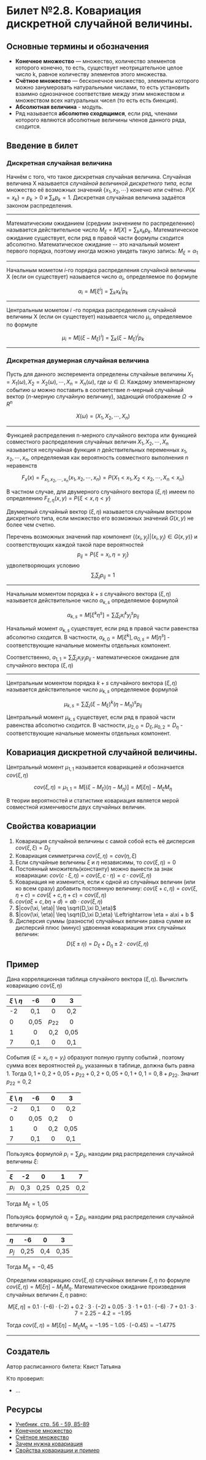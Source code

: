 # Билет №2.8. Ковариация дискретной случайной величины.

<!-- **Краткое определение:** бла-бла-бла    -->
<!-- **Длинное определение:** бла-бла-бла -->

## Основные термины и обозначения

- **Конечное множество** — множество, количество элементов которого конечно, то есть, существует неотрицательное целое число k, равное количеству элементов этого множества.
- **Счётное множество** — бесконечное множество, элементы которого можно занумеровать натуральными числами, то есть установить взаимно однозначное соответствие между этим множеством и множеством всех натуральных чисел (то есть есть биекция).
- **Абсолютная величина** - модуль.
- Ряд называется **абсолютно сходящимся**, если ряд, членами которого являются абсолютные величины членов данного ряда, сходится.

## Введение в билет

### Дискретная случайная величина

Начнём с того, что такое дискретная случайная величина. Случайная величина X называется _случайной величиной дискретного типа_, если множество её возможных значений $\lbrace x_1, x_2, \cdots \rbrace$ конечно или счётно. $P \lbrace X = x_k \rbrace = p_k > 0$ и 
$\displaystyle \sum_{k}p_k = 1$.
Дискретная случайная величина задаётся законом распределения.

---

Математическим ожиданием (средним значением по распределению) называется действительное число $\displaystyle M_\xi = M[X] = \sum_{k}x_kp_k$. Математическое ожидание существует, если ряд в правой части формулы сходится абсолютно. Математическое ожидание -- это начальный момент первого порядка, поэтому иногда можно увидеть такую запись: $M_\xi = \alpha_1$

---

Начальным мометом $i$-го порядка распределения случайной величины Х (если он существует) называется число 
$\alpha_i$, определяемое по формуле 

$$\displaystyle \alpha_i = M[\xi^i] = \sum_{k}x_k^ip_k$$

---

Центральным мометом $i$ -го порядка распределения случайной величины Х (если он существует) называется число 
$\mu_i$, определяемое по формуле 

$$\displaystyle \mu_i = M[(\xi - M_\xi)^i] = \sum_{k}(\xi - M_\xi)^ip_k$$

---

### Дискретная двумерная случайная величина

Пусть для данного эксперемента определены случайные величины $X_1 = X_1(\omega), X_2 = X_2(\omega), \cdots, X_n = X_n(\omega)$,
где $\omega \in \Omega$. Каждому элементарному событию
$\omega$  можно поставить в соответствие 
$n$-мерный случайный вектор 
($n$-мерную случайную величину), задающий отображение 
$\Omega \to R^n$

$$X(\omega) = \left(X_1, X_2, \cdots, X_n \right)
$$

---

Функцией распределения n-мерного случайного вектора или функцией совместного распределения случайных величин $X_1, X_2, \cdots, X_n$ называется неслучайная функция 
$n$ действительных переменных
$x_1, x_2, \cdots, x_n$, определяемая как вероятность совместного выполнения 
$n$ неравенств

$$F_x(x) = F_{x_1, x_2, \cdots, x_n}(x_1, x_2, \cdots, x_n) = P \lbrace X_1 < x_1, X_2 < x_2, \cdots, X_n < x_n \rbrace$$

В частном случае, для двумерного случайного вектора ($\xi, \eta$) имеем по определению $F_{\xi, \eta}(x, y) = P\lbrace \xi < x, \eta < y \rbrace$

Двумерный случайный вектор $(\xi, \eta)$ называется случайным вектором дискретного типа, если множество его возможных значений 
$G(x, y)$ не более чем счетно.

Перечень возможных значений пар компонент $\lbrace (x_i, y_j) | (x_i, y_j) \in G(x, y) \rbrace$ и соответствующих каждой такой паре вероятностей 
$$p_{ij} = P\lbrace \xi = x_i, \eta = y_j \rbrace$$
удволетворяющих условию
$$\displaystyle \sum_{i}\sum_j p_{ij} = 1$$

---

Начальным моментом порядка $k + s$ случайного вектора 
$(\xi, \eta)$ называется действительное 
число $\alpha_{k, s}$ определяемое формулой 

$$\displaystyle \alpha_{k, s} = M[\xi^k \eta^s] = \sum_{i}\sum_{j} x_i^k y_j^sp_{ij}$$

Начальный момент $\alpha_{k, s}$ существует, если ряд в правой части равенства абсолютно сходится. 
В частности, $\alpha_{k, 0} = M[\xi^k], \alpha_{0, s} = M[\eta^s]$ - соответствующие начальные моменты отдельных компонент.

Соответственно, $\displaystyle a_{1, 1} = \sum_i\sum_jx_iy_jp_{ij}$ - математическое ожидание
для случайного вектора $(\xi, \eta)$

---
Центральным моментом порядка $k + s$ случайного вектора 
$(\xi, \eta)$ называется действительное 
число $\mu_{k, s}$ определяемое формулой 

$$\displaystyle \mu_{k, s} = \sum_{i}\sum_{j} (\xi - M_\xi)^k (\eta - M_\eta)^sp_{ij}$$

Центральный момент $\mu_{k, s}$ существует, если ряд в правой части равенства абсолютно сходится. 
В частности, $\mu_{2, 0} = D_\xi, \mu_{0, 2} = D_\eta$ - соответствующие начальные моменты отдельных компонент.

## Ковариация дискретной случайной величины.
Центральный момент $\mu_{1, 1}$ называется ковариацией 
и обозначается $cov(\xi, \eta)$

$$cov(\xi, \eta) = \mu_{1, 1} = M[(\xi - M_\xi)(\eta - M_\eta)] = M[\xi\eta] - M_\xi M_\eta $$

В теории вероятностей и статистике ковариация является мерой совместной изменчивости двух случайных величин.

## Свойства ковариации

1. Ковариация случайной величины с самой собой есть её дисперсия $cov(\xi, \xi) = D_\xi$
2. Ковариация симметрична $cov(\xi, \eta) = cov(\eta, \xi)$
3. Если случайные величины $\xi$ 
и $\eta$ независимы, 
то $cov(\xi, \eta) = 0$
4. Постоянный множитель(константу) можно вынести за знак ковариации: $cov(c\cdot \xi, \eta) = cov(\xi, c\cdot \eta) = c\cdot cov(\xi, \eta)$
5. Ковариация не изменится, если к одной из случайных величин (или ко всем сразу) добавить постоянную величину: $cov(\xi + c, \eta) = cov(\xi, \eta + c) = cov(\xi + c, \eta + c) = cov(\xi, \eta)$  
6. $cov(a\xi + c, b\eta + d) = ab\cdot cov(\xi, \eta)$
7. $|cov(\xi, \eta)| \leq \sqrt{D_\xi D_\eta}$
8. $|cov(\xi, \eta)| \leq \sqrt{D_\xi D_\eta} \Leftrightarrow \eta = a\xi + b $
9. Дисперсия суммы (разности) случайных величин равна сумме их дисперсий плюс (минус) удвоенная ковариация этих случайных величин:
$$D(\xi \pm \eta) = D_\xi + D_\eta \pm 2\cdot cov(\xi, \eta)$$

## Пример

Дана корреляционная таблица случайного вектора $(\xi, \eta)$. Вычислить ковариацию $cov(\xi, \eta)$

| $\xi$ \ $\eta$| -6  | 0       | 3   |
| :---          |:---:|:---:    |:---:|
| -2            | 0,1 | 0       | 0,2 |
| 0             | 0,05| $p_{22}$| 0   |
| 1             | 0   | 0,2     | 0,05|
| 7             | 0,1 | 0       | 0,1 |

События $(\xi = x_i, \eta = y_i)$ образуют полную группу событий , поэтому сумма всех вероятностей 
$p_{ij}$, указанных в таблице, должна быть равна 1. 
Тогда $0,1 + 0,2 + 0,05 + p_{22} + 0,2 + 0,05 + 0,1 + 0,1 = 0,8 + p_{22}$. Значит
$p_{22} = 0,2$ 

| $\xi$ \ $\eta$| -6  | 0       | 3   |
| :---          |:---:|:---:    |:---:|
| -2            | 0,1 | 0       | 0,2 |
| 0             | 0,05| 0,2     | 0   |
| 1             | 0   | 0,2     | 0,05|
| 7             | 0,1 | 0       | 0,1 |

Пользуясь формулой $\displaystyle p_i = \sum_{j}p_{ij}$, находим ряд распределения случайной величины 
$\xi$:

| $\xi$ | -2  | 0   | 1   | 7   |
| :---  |:---:|:---:|:---:|:---:|
| $p_i$ | 0,3 | 0,25| 0,25| 0,2 |

Тогда $M_\xi = 1,05$

Пользуясь формулой $\displaystyle q_j = \sum_{i}p_{ij}$, находим ряд распределения случайной величины 
$\eta$:

| $\eta$ | -6  | 0   | 3   |
| :---   |:---:|:---:|:---:|
| $p_j$  | 0,25| 0,4 | 0,35|

Тогда $M_\eta = -0,45$

Определим ковариацию $cov(\xi, \eta)$ случайных величин 
$\xi, \eta$ по формуле 
$cov(\xi, \eta) = M[\xi\eta] - M_\xi M_\eta$.
Математическое ожидание произведения случайных величин $\xi, \eta$ равно:

$$M[\xi, \eta] = 0.1\cdot (-6)\cdot (-2) +0.2\cdot 3\cdot (-2) + 0.05\cdot 3\cdot 1 + 0.1\cdot (-6)\cdot 7 + 0.1 \cdot  3 \cdot 7 = 2.25 -4.2  = -1.95$$

Тогда $cov(\xi, \eta) =  M[\xi\eta] - M_\xi M_\eta = -1.95 - 1.05\cdot (-0.45) = -1.4775$

---
## Создатель

Автор расписанного билета: Квист Татьяна

Кто проверил:
- ...

## Ресурсы
- [Учебник, стр. 56 - 59, 85-89 ](https://studizba.com/files/show/pdf/18027-4-4-chast.html)
- [Конечное множество](https://dic.academic.ru/dic.nsf/ruwiki/977727)
- [Счётное множество](https://dic.academic.ru/dic.nsf/ruwiki/1363#:~:text=%D0%A1%D1%87%D1%91%D1%82%D0%BD%D0%BE%D0%B5%20%D0%BC%D0%BD%D0%BE%D0%B6%D0%B5%D1%81%D1%82%D0%B2%D0%BE%20%E2%80%94%20%D0%B1%D0%B5%D1%81%D0%BA%D0%BE%D0%BD%D0%B5%D1%87%D0%BD%D0%BE%D0%B5%20%D0%BC%D0%BD%D0%BE%D0%B6%D0%B5%D1%81%D1%82%D0%B2%D0%BE%2C%20%D1%8D%D0%BB%D0%B5%D0%BC%D0%B5%D0%BD%D1%82%D1%8B,%D0%B8%20%D0%BC%D0%BD%D0%BE%D0%B6%D0%B5%D1%81%D1%82%D0%B2%D0%BE%D0%BC%20%D0%B2%D1%81%D0%B5%D1%85%20%D0%BD%D0%B0%D1%82%D1%83%D1%80%D0%B0%D0%BB%D1%8C%D0%BD%D1%8B%D1%85%20%D1%87%D0%B8%D1%81%D0%B5%D0%BB.)
- [Зачем нужна ковариация](https://ru.wikipedia.org/wiki/%D0%9A%D0%BE%D0%B2%D0%B0%D1%80%D0%B8%D0%B0%D1%86%D0%B8%D1%8F)
- [Свойства ковариации и пример](https://wikimatik.ru/article/28#:~:text=%D0%9A%D0%BE%D0%B2%D0%B0%D1%80%D0%B8%D0%B0%D1%86%D0%B8%D0%B5%D0%B9%20cov(X,M(Y)))

